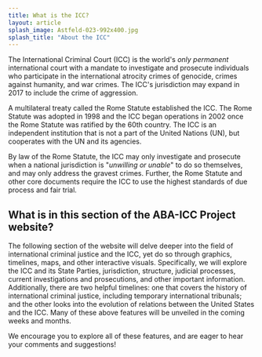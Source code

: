 ```yaml
---
title: What is the ICC?
layout: article
splash_image: Astfeld-023-992x400.jpg
splash_title: "About the ICC"
---
```

The International Criminal Court (ICC) is the world's _only permanent_ international court with a mandate to investigate and prosecute individuals who participate in the international atrocity crimes of genocide, crimes against humanity, and war crimes. The ICC's jurisdiction may expand in 2017 to include the crime of aggression. 

A multilateral treaty called the Rome Statute established the ICC. The Rome Statute was adopted in 1998 and the ICC began operations in 2002 once the Rome Statute was ratified by the 60th country. The ICC is an independent institution that is not a part of the United Nations (UN), but cooperates with the UN and its agencies. 

By law of the Rome Statute, the ICC may only investigate and prosecute when a national jurisdiction is "_unwilling or unable_" to do so themselves, and may only address the gravest crimes. Further, the Rome Statute and other core documents require the ICC to use the highest standards of due process and fair trial.

## What is in this section of the ABA-ICC Project website?

The following section of the website will delve deeper into the field of international criminal justice and the ICC, yet do so through graphics, timelines, maps, and other interactive visuals. Specifically, we will explore the ICC and its State Parties, jurisdiction, structure, judicial processes, current investigations and prosecutions, and other important information. Additionally, there are two helpful timelines: one that covers the history of international criminal justice, including temporary international tribunals; and the other looks into the evolution of relations between the United States and the ICC. Many of these above features will be unveiled in the coming weeks and months. 

We encourage you to explore all of these features, and are eager to hear your comments and suggestions!
